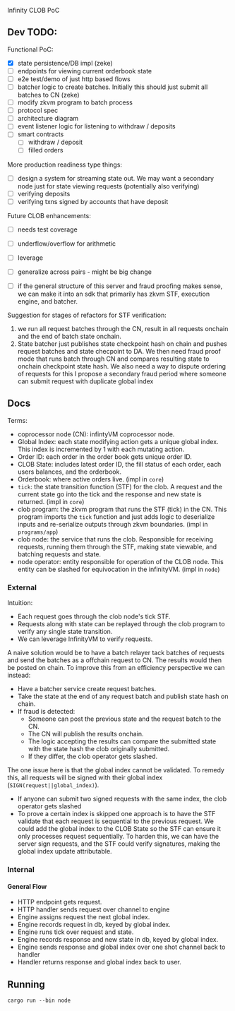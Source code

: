 Infinity CLOB PoC

## Dev TODO:

Functional PoC:

- [x] state persistence/DB impl (zeke)
- [ ] endpoints for viewing current orderbook state
- [ ] e2e test/demo of just http based flows
- [ ] batcher logic to create batches. Initially this should just submit all batches to CN
 (zeke)
- [ ] modify zkvm program to batch process
- [ ] protocol spec
- [ ] architecture diagram
- [ ] event listener logic for listening to withdraw / deposits
- [ ] smart contracts
   - [ ] withdraw / deposit
   - [ ] filled orders

More production readiness type things:

- [ ] design a system for streaming state out. We may want a secondary node just for state viewing requests (potentially also verifying)
- [ ] verifying deposits
- [ ] verifying txns signed by accounts that have deposit

Future CLOB enhancements:

- [ ] needs test coverage
- [ ] underflow/overflow for arithmetic
- [ ] leverage
- [ ] generalize across pairs - might be big change

- [ ] if the general structure of this server and fraud proofing makes sense, we can make it into an sdk that primarily has zkvm STF, execution engine, and batcher.

Suggestion for stages of refactors for STF verification:

1) we run all request batches through the CN, result in all requests onchain and the end of batch state onchain.
2) State batcher just publishes state checkpoint hash on chain and pushes request batches and state checpoint to DA. We then need fraud proof mode that runs batch through CN and compares resulting state to onchain checkpoint state hash. We also need a way to dispute ordering of requests for this I propose a secondary fraud period where someone can submit request with duplicate global index

## Docs

Terms:

- coprocessor node (CN): infintyVM coprocessor node.
- Global Index: each state modifying action gets a unique global index. This index is incremented by 1 with each mutating action.
- Order ID: each order in the order book gets unique order ID.
- CLOB State: includes latest order ID, the fill status of each order, each users balances, and the orderbook.
- Orderbook: where active orders live. (impl in `core`)
- `tick`: the state transition function (STF) for the clob. A request and the current state go into the tick and the response and new state is returned. (impl in `core`)
- clob program: the zkvm program that runs the STF (tick) in the CN. This program imports the `tick` function and just adds logic to deserialize inputs and re-serialize outputs through zkvm boundaries. (impl in `programs/app`)
- clob node: the service that runs the clob. Responsible for receiving requests, running them through the STF, making state viewable, and batching requests and state.
- node operator: entity responsible for operation of the CLOB node. This entity can be slashed for equivocation in the infinityVM. (impl in `node`)

### External

Intuition:

- Each request goes through the clob node's tick STF.
- Requests along with state can be replayed through the clob program to verify any single state transition.
- We can leverage InfinityVM to verify requests.

A naive solution would be to have a batch relayer tack batches of requests and send the batches as a offchain request to CN. The results would then be posted on chain. To improve this from an efficiency perspective we can instead:

- Have a batcher service create request batches.
- Take the state at the end of any request batch and publish state hash on chain.
- If fraud is detected:
    - Someone can post the previous state and the request batch to the CN. 
    - The CN will publish the results onchain.
    - The logic accepting the results can compare the submitted state with the state hash the clob originally submitted.
    - If they differ, the clob operator gets slashed.

The one issue here is that the global index cannot be validated. To remedy this, all requests will be signed with their global index (`SIGN(request||global_index)`). 
- If anyone can submit two signed requests with the same index, the clob operator gets slashed
- To prove a certain index is skipped one approach is to have the STF validate that each request is sequential to the previous request. We could add the global index to the CLOB State so the STF can ensure it only processes request sequentially. To harden this, we can have the server sign requests, and the STF could verify signatures, making the global index update attributable.

### Internal

#### General Flow

- HTTP endpoint gets request.
- HTTP handler sends request over channel to engine
- Engine assigns request the next global index.
- Engine records request in db, keyed by global index.
- Engine runs tick over request and state.
- Engine records response and new state in db, keyed by global index.
- Engine sends response and global index over one shot channel back to handler
- Handler returns response and global index back to user.

## Running

```
cargo run --bin node
```